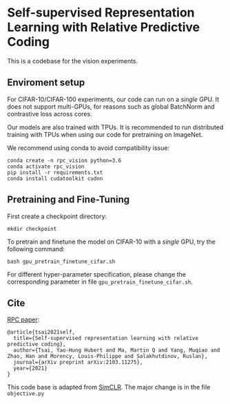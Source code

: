 # Self-supervised Representation Learning with Relative Predictive Coding

This is a codebase for the vision experiments.

## Enviroment setup

For CIFAR-10/CIFAR-100 experiments, our code can run on a *single* GPU. It does not support multi-GPUs, for reasons such as global BatchNorm and contrastive loss across cores.

Our models are also trained with TPUs. It is recommended to run distributed training with TPUs when using our code for pretraining on ImageNet.

We recommend using conda to avoid compatibility issue:
```
conda create -n rpc_vision python=3.6  
conda activate rpc_vision  
pip install -r requirements.txt  
conda install cudatoolkit cudnn
```

## Pretraining and Fine-Tuning

First create a checkpoint directory:

```
mkdir checkpoint
```

To pretrain and finetune the model on CIFAR-10 with a *single* GPU, try the following command:

```
bash gpu_pretrain_finetune_cifar.sh
```

For different hyper-parameter specification, please change the corresponding parameter in file `gpu_pretrain_finetune_cifar.sh`.
<!--
To pretrain the model on ImageNet with Cloud TPUs, first check out the [Google Cloud TPU tutorial](https://cloud.google.com/tpu/docs/tutorials/mnist) for basic information on how to use Google Cloud TPUs.

Once you have created virtual machine with Cloud TPUs, and pre-downloaded the ImageNet data for [tensorflow_datasets](https://www.tensorflow.org/datasets/catalog/imagenet2012), please set the following enviroment variables:

```
TPU_NAME=<tpu-name>
STORAGE_BUCKET=gs://<storage-bucket>
DATA_DIR=$STORAGE_BUCKET/<path-to-tensorflow-dataset>
MODEL_DIR=$STORAGE_BUCKET/<path-to-store-checkpoints>
```

The following command can be used to pretrain a ResNet-50 on ImageNet (which reflects the default hyperparameters in our paper):

```
python run.py --train_mode=pretrain \
  --train_batch_size=4096 --train_epochs=100 --temperature=0.1 \
  --learning_rate=0.075 --learning_rate_scaling=sqrt --weight_decay=1e-4 \
  --dataset=imagenet2012 --image_size=224 --eval_split=validation \
  --data_dir=$DATA_DIR --model_dir=$MODEL_DIR \
  --use_tpu=True --tpu_name=$TPU_NAME --train_summary_steps=0
```

A batch size of 4096 requires at least 32 TPUs. 100 epochs takes around 6 hours with 32 TPU v3s. Note that learning rate of 0.3 with `learning_rate_scaling=linear` is equivalent to that of 0.075 with `learning_rate_scaling=sqrt` when the batch size is 4096. However, using sqrt scaling allows it to train better when smaller batch size is used.

## Finetuning the linear head (linear eval)

To fine-tune a linear head (with a single GPU), try the following command:

```
python run.py --mode=train_then_eval --train_mode=finetune \
  --fine_tune_after_block=4 --zero_init_logits_layer=True \
  --variable_schema='(?!global_step|(?:.*/|^)Momentum|head)' \
  --global_bn=False --optimizer=momentum --learning_rate=0.1 --weight_decay=0.0 \
  --train_epochs=100 --train_batch_size=512 --warmup_epochs=0 \
  --dataset=cifar10 --image_size=32 --eval_split=test --resnet_depth=18 \
  --checkpoint=/tmp/simclr_test --model_dir=/tmp/simclr_test_ft --use_tpu=False
```

You can check the results using tensorboard, such as

```
python -m tensorboard.main --logdir=/tmp/simclr_test
```

As a reference, the above runs on CIFAR-10 should give you around 91% accuracy, though it can be further optimized.

For fine-tuning a linear head on ImageNet using Cloud TPUs, first set the `CHKPT_DIR` to pretrained model dir and set a new `MODEL_DIR`, then use the following command:

```
python run.py --mode=train_then_eval --train_mode=finetune \
  --fine_tune_after_block=4 --zero_init_logits_layer=True \
  --variable_schema='(?!global_step|(?:.*/|^)Momentum|head)' \
  --global_bn=False --optimizer=momentum --learning_rate=0.1 --weight_decay=1e-6 \
  --train_epochs=90 --train_batch_size=4096 --warmup_epochs=0 \
  --dataset=imagenet2012 --image_size=224 --eval_split=validation \
  --data_dir=$DATA_DIR --model_dir=$MODEL_DIR --checkpoint=$CHKPT_DIR \
  --use_tpu=True --tpu_name=$TPU_NAME --train_summary_steps=0
```

As a reference, the above runs on ImageNet should give you around 64.5% accuracy.
-->

## Cite

[RPC paper](https://arxiv.org/abs/2103.11275):

```
@article{tsai2021self,
  title={Self-supervised representation learning with relative predictive coding},
  author={Tsai, Yao-Hung Hubert and Ma, Martin Q and Yang, Muqiao and Zhao, Han and Morency, Louis-Philippe and Salakhutdinov, Ruslan},
  journal={arXiv preprint arXiv:2103.11275},
  year={2021}
}
```

This code base is adapted from [SimCLR](https://github.com/google-research/simclr). The major change is in the file `objective.py`
